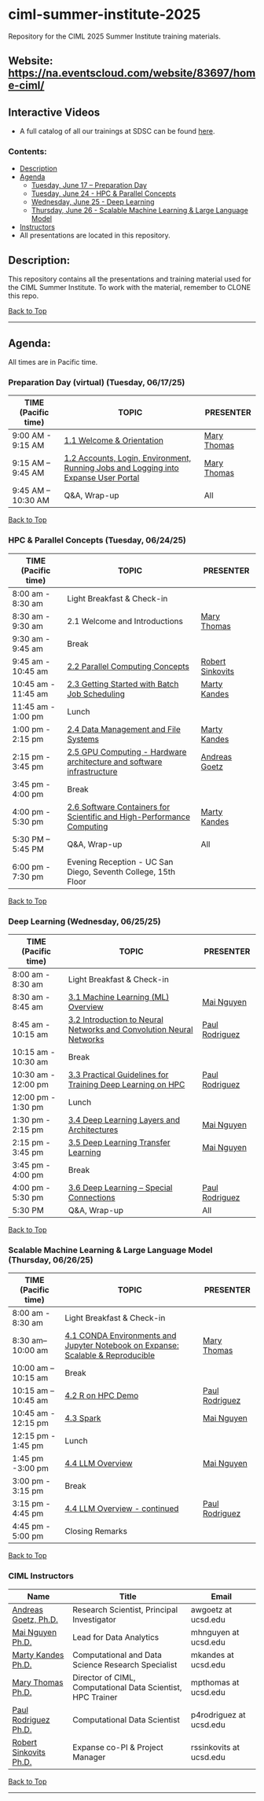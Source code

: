 # ciml-summer-institute-2025
Repository for the CIML 2025 Summer Institute training materials.

## Website: https://na.eventscloud.com/website/83697/home-ciml/

## Interactive Videos
* A full catalog of all our trainings at SDSC can be found [here](https://education.sdsc.edu/training/interactive/?q=).

### <a name="top">**Contents:**
* [Description](#description)
* [Agenda](#agenda)
  * [Tuesday, June 17 – Preparation Day](#agenda-prep)
  * [Tuesday, June 24 - HPC & Parallel Concepts](#agenda-hpc-pc)
  * [Wednesday, June 25 - Deep Learning](#agenda-deep-learning)
  * [Thursday, June 26 - Scalable Machine Learning & Large Language Model](#agenda-scalable-ml-LLM)
* [Instructors](#instructors)
* All presentations are located in this repository.

## Description:<a name="description"></a>
This repository contains all the presentations and training material used for the CIML Summer Institute.
To work with the material, remember to CLONE this repo.

[Back to Top](#top)
  <hr>
  
## Agenda:<a name="agenda"></a>
All times are in Pacific time.

### Preparation Day (virtual) (Tuesday, 06/17/25) <a name="agenda-prep"></a>
| **TIME (Pacific time)**       |   **TOPIC** | **PRESENTER** |
| -------------------- |  ----------- | ----------- |
| 9:00 AM - 9:15 AM	   |  [1.1 Welcome & Orientation](https://github.com/ciml-org/ciml-summer-institute-2025/tree/main/1.1_welcome_and_orientation) | [Mary Thomas](https://www.sdsc.edu/research/researcher_spotlight/thomas_mary.html) |
| 9:15 AM – 9:45 AM    |  [1.2 Accounts, Login, Environment, Running Jobs and Logging into Expanse User Portal](https://github.com/ciml-org/ciml-summer-institute-2025/tree/main/1.2_accounts_login_environment_expanse_portal) | [Mary Thomas](https://www.sdsc.edu/research/researcher_spotlight/thomas_mary.html) |
| 9:45 AM – 10:30 AM	 |  Q&A, Wrap-up  | All |

[Back to Top](#top)

 ### HPC & Parallel Concepts (Tuesday, 06/24/25)<a name="agenda-hpc-pc"></a>
| **TIME (Pacific time)**       | **TOPIC** | **PRESENTER** |
| -------------------- | ----------- | ----------- |
| 8:00 am - 8:30 am  | Light Breakfast & Check-in |    |
| 8:30 am - 9:30 am  | 	2.1 Welcome and Introductions|  [Mary Thomas](https://www.sdsc.edu/research/researcher_spotlight/thomas_mary.html)  |
| 9:30 am - 9:45 am | Break |    |
| 9:45 am - 10:45 am | [2.2 Parallel Computing Concepts](https://github.com/ciml-org/ciml-summer-institute-2025/tree/main/2.2_parallel_computing_concepts)| [Robert Sinkovits](https://www.sdsc.edu/research/researcher_spotlight/sinkovits_robert.html) |\
| 10:45 am - 11:45 am  | 	[2.3 Getting Started with Batch Job Scheduling](https://github.com/ciml-org/ciml-summer-institute-2025/tree/main/2.3_getting_started_with_batch_job_scheduling) | [Marty Kandes](https://www.linkedin.com/in/marty-kandes-b53a34144/) |
| 11:45 am - 1:00 pm | Lunch |    |
| 1:00 pm - 2:15 pm |  [2.4 Data Management and File Systems](https://github.com/ciml-org/ciml-summer-institute-2025/tree/main/2.4_data_management_and_file_systems) | [Marty Kandes](https://www.linkedin.com/in/marty-kandes-b53a34144/) |
| 2:15 pm - 3:45 pm  |  [2.5  GPU Computing - Hardware architecture and software infrastructure](https://github.com/ciml-org/ciml-summer-institute-2025/tree/main/2.5_gpu_computing_hardware_architecture_and_software_infrastruture) | [Andreas Goetz](https://www.sdsc.edu/research/researcher_spotlight/goetz_andreas.html) |
| 3:45 pm  - 4:00 pm | Break |    |
| 4:00 pm - 5:30 pm  | 	[2.6 Software Containers for Scientific and High-Performance Computing](https://github.com/ciml-org/ciml-summer-institute-2025/tree/main/2.6_software_containers_for_scientific_and_hpc) | [Marty Kandes](https://www.linkedin.com/in/marty-kandes-b53a34144/) |
| 5:30 PM – 5:45 PM   |  Q&A, Wrap-up | All |
| 6:00 pm - 7:30 pm   |  Evening Reception - UC San Diego, Seventh College, 15th Floor |  |

[Back to Top](#top)

### Deep Learning (Wednesday, 06/25/25)<a name="#agenda-deep-learning"></a>
| **TIME (Pacific time)**       | **TOPIC** | **PRESENTER** |
| -------------------- | ----------- | ----------- |
| 8:00 am - 8:30 am | Light Breakfast & Check-in |    |
| 8:30 am - 8:45 am |  [3.1 Machine Learning (ML) Overview ](https://github.com/ciml-org/ciml-summer-institute-2025/tree/main/3.1_machine_learning_overview) | [Mai Nguyen](https://www.sdsc.edu/research/researcher_spotlight/nguyen_mai.html) |
| 8:45 am - 10:15 am | 	[3.2 Introduction to Neural Networks and Convolution Neural Networks](https://github.com/ciml-org/ciml-summer-institute-2025/tree/main/3.2_intro_neural_networks_and_convolution_neural_networks) |   [Paul Rodriguez](https://www.coursera.org/instructor/~13847302) |
| 10:15 am - 10:30 am |  Break |  |
| 10:30 am - 12:00 pm |  [3.3 Practical Guidelines for Training Deep Learning on HPC](https://github.com/ciml-org/ciml-summer-institute-2025/tree/main/3.3_practical_guidelines_for_training_deep_learning_on_hpc) | [Paul Rodriguez](https://www.coursera.org/instructor/~13847302) |
| 12:00 pm - 1:30 pm |  Lunch |  |
| 1:30 pm - 2:15 pm |  [3.4 Deep Learning Layers and Architectures](https://github.com/ciml-org/ciml-summer-institute-2025/tree/main/3.4_deep_learning_layers_and_architecture) | [Mai Nguyen](https://www.sdsc.edu/research/researcher_spotlight/nguyen_mai.html) |
| 2:15 pm - 3:45 pm |  [3.5 Deep Learning Transfer Learning](https://github.com/ciml-org/ciml-summer-institute-2025/tree/main/3.5_deep_learning_transfer_learning) | [Mai Nguyen](https://www.sdsc.edu/research/researcher_spotlight/nguyen_mai.html) |
| 3:45 pm - 4:00 pm |  Break |  |
| 4:00 pm - 5:30 pm |  [3.6 Deep Learning – Special Connections](https://github.com/ciml-org/ciml-summer-institute-2025/tree/main/3.6_deep_learning_special_connections) | [Paul Rodriguez](https://www.coursera.org/instructor/~13847302) |
| 5:30 PM  |  Q&A, Wrap-up | All |

[Back to Top](#top)

### Scalable Machine Learning & Large Language Model (Thursday, 06/26/25)<a name="#agenda-scalable-ml-LLM"></a>
| **TIME (Pacific time)** | **TOPIC** | **PRESENTER** |
| -------------------- | ----------- | ----------- |
| 8:00 am - 8:30 am  | Light Breakfast & Check-in |    |
| 8:30 am– 10:00 am  |  [4.1 CONDA Environments and Jupyter Notebook on Expanse: Scalable & Reproducible](https://github.com/ciml-org/ciml-summer-institute-2025/tree/main/4.1_conda_environments_and_jupyter_notebook_on_expanse)| [Mary Thomas](https://www.sdsc.edu/research/researcher_spotlight/thomas_mary.html)  
| 10:00 am – 10:15 am |  Break |  |
| 10:15 am – 10:45 am  |  [4.2 R on HPC Demo](https://github.com/ciml-org/ciml-summer-institute-2025/tree/main/4.2_r_on_hpc_demo) | [Paul Rodriguez](https://www.coursera.org/instructor/~13847302)  |
| 10:45 am - 12:15 pm  |  [4.3 Spark](https://github.com/ciml-org/ciml-summer-institute-2025/tree/main/4.3_spark) | [Mai Nguyen](https://www.sdsc.edu/research/researcher_spotlight/nguyen_mai.html) |
| 12:15 pm - 1:45 pm |  Lunch |  |
| 1:45 pm -3:00 pm |  [4.4 LLM Overview](https://github.com/ciml-org/ciml-summer-institute-2025/tree/main/4.4_LLM_overview) | [Mai Nguyen](https://www.sdsc.edu/research/researcher_spotlight/nguyen_mai.html) |
| 3:00 pm - 3:15 pm	 |  Break  |  |
| 3:15 pm - 4:45 pm  |  [4.4 LLM Overview - continued](https://github.com/ciml-org/ciml-summer-institute-2025/tree/main/4.4_LLM_overview) | [Paul Rodriguez](https://www.coursera.org/instructor/~13847302) |
| 4:45 pm - 5:00 pm  | Closing Remarks | |
 
 [Back to Top](#top)
  
  ### CIML Instructors<a name="instructors"></a>
| **Name** | **Title** | **Email** | 
| -------------------- | ----------- | ----------- |
| [Andreas Goetz, Ph.D.](https://www.sdsc.edu/research/researcher_spotlight/goetz_andreas.html)   |  Research Scientist, Principal Investigator  | awgoetz at ucsd.edu | 
| [Mai Nguyen Ph.D.](https://www.sdsc.edu/research/researcher_spotlight/nguyen_mai.html) |  Lead for Data Analytics | 	mhnguyen at ucsd.edu | 
| [Marty Kandes Ph.D.](https://www.linkedin.com/in/marty-kandes-b53a34144) |  Computational and Data Science Research Specialist | 	mkandes at ucsd.edu | 
| [Mary Thomas Ph.D.](https://www.sdsc.edu/research/researcher_spotlight/thomas_mary.html)  |  Director of CIML, Computational Data Scientist, HPC Trainer  | 	mpthomas at ucsd.edu | 
| [Paul Rodriguez Ph.D.](https://profiles.ucsd.edu/paul.rodriguez)	|  Computational Data Scientist | 	p4rodriguez at ucsd.edu | 
| [Robert Sinkovits Ph.D.](https://www.sdsc.edu/research/researcher_spotlight/sinkovits_robert.html)  |  Expanse co-PI & Project Manager  | 	rssinkovits at ucsd.edu | 

  [Back to Top](#top)
    <hr>
